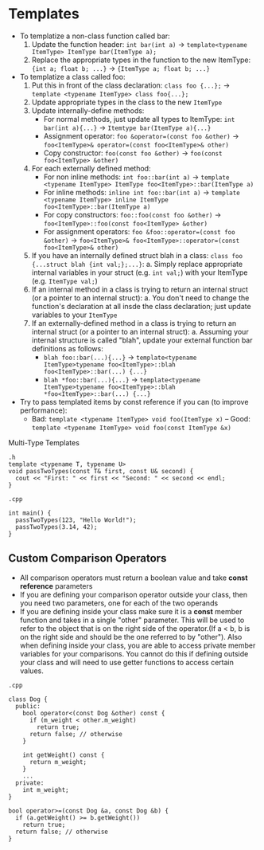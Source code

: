 # Templates
- To templatize a non-class function called bar:
  1. Update the function header: `int bar(int a)` -> `template<typename ItemType> ItemType bar(ItemType a);`
  2. Replace the appropriate types in the function to the new ItemType: `{int a; float b; ...}` -> `{ItemType a; float b; ...}`
- To templatize a class called foo:
  1. Put this in front of the class declaration: `class foo {...};` -> `template <typename ItemType> class foo{...};`
  2. Update appropriate types in the class to the new `ItemType`
  3. Update internally-define methods:
      - For normal methods, just update all types to ItemType: `int bar(int a){...}` -> `Itemtype bar(ItemType a){...}`
      - Assignment operator: `foo &operator=(const foo &other)` -> `foo<ItemType>& operator=(const foo<ItemType>& other)`
      - Copy constructor: `foo(const foo &other)` -> `foo(const foo<ItemType> &other)`
  4. For each externally defined method:
      - For non inline methods: `int foo::bar(int a)` -> `template <typename ItemType> ItemType foo<ItemType>::bar(ItemType a)`
      - For inline methods: `inline int foo::bar(int a)` -> `template <typename ItemType> inline ItemType foo<ItemType>::bar(ItemType a)`
      - For copy constructors: `foo::foo(const foo &other)` -> `foo<ItemType>::foo(const foo<ItemType> &other)`
      - For assignment operators: `foo &foo::operator=(const foo &other)` -> `foo<ItemType>& foo<ItemType>::operator=(const foo<ItemType>& other)`
  5. If you have an internally defined struct blah in a class: `class foo {...struct blah {int val;};...}`:
     a. Simply replace appropriate internal variables in your struct (e.g. `int val;`) with your ItemType (e.g. `ItemType val;`)
  6. If an internal method in a class is trying to return an internal struct (or a pointer to an internal struct):
     a. You don't need to change the function's declaration at all insde the class declaration; just update variables to your `ItemType`
  7. If an externally-defined method in a class is trying to return an internal struct (or a pointer to an internal struct):
     a. Assuming your internal structure is called "blah", update your external function bar definitions as follows:
      - `blah foo::bar(...){...}` -> `template<typename ItemType>typename foo<ItemType>::blah foo<ItemType>::bar(...) {...}`
      - `blah *foo::bar(...){...}` -> `template<typename ItemType>typename foo<ItemType>::blah *foo<ItemType>::bar(...) {...}`
- Try to pass templated items by const reference if you can (to improve performance):
  - Bad: `template <typename ItemType> void foo(ItemType x)`
  – Good: `template <typename ItemType> void foo(const ItemType &x)`

Multi-Type Templates
```
.h
template <typename T, typename U>
void passTwoTypes(const T& first, const U& second) {
  cout << "First: " << first << "Second: " << second << endl;
}
```
```
.cpp

int main() {
  passTwoTypes(123, "Hello World!");
  passTwoTypes(3.14, 42);
}
```

## Custom Comparison Operators
- All comparison operators must return a boolean value and take **const reference** parameters
- If you are defining your comparison operator outside your class, then you need two parameters, one for each of the two operands
- If you are defining inside your class make sure it is a **const** member function and takes in a single "other" parameter. This will be used to refer to the object that is on the right side of the operator.(If a < b, b is on the right side and should be the one referred to by "other"). Also when defining inside your class, you are able to access private member variables for your comparisons. You cannot do this if defining outside your class and will need to use getter functions to access certain values.

```
.cpp

class Dog {
  public:
    bool operator<(const Dog &other) const {
      if (m_weight < other.m_weight)
        return true;
      return false; // otherwise
    }

    int getWeight() const {
      return m_weight;
    }
    ...
  private:
    int m_weight;
}

bool operator>=(const Dog &a, const Dog &b) {
  if (a.getWeight() >= b.getWeight())
    return true;
  return false; // otherwise
}
```
